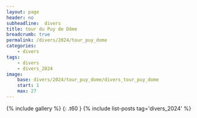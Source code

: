 ```yaml
---
layout: page
header: no
subheadline:  divers
title: tour du Puy de Dôme
breadcrumb: true
permalink: /divers/2024/tour_puy_dome
categories:
    - divers
tags:
    - divers
    - divers_2024
image:
    base: divers/2024/tour_puy_dome/divers_tour_puy_dome
    start: 1
    max: 27
---
```

{% include gallery %}
{: .t60 }
{% include list-posts tag='divers_2024' %}
